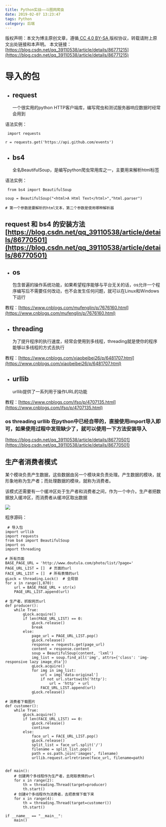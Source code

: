 ```yaml
---
title: Python实战——斗图网爬虫
date: 2019-02-07 13:23:47
tags: Python
category: 后端
---
```

 [ ](http://creativecommons.org/licenses/by-sa/4.0/) 版权声明：本文为博主原创文章，遵循[ CC 4.0 BY-SA ](http://creativecommons.org/licenses/by-sa/4.0/)版权协议，转载请附上原文出处链接和本声明。  本文链接：[https://blog.csdn.net/qq_39110538/article/details/86771215](https://blog.csdn.net/qq_39110538/article/details/86771215)   
    
   # 导入的包

 
  * ## request
    
      一个很实用的python HTTP客户端库，编写爬虫和测试服务器响应数据时经常会用到

 语法实例：

 
```
 import requests

r = requests.get('https://api.github.com/events')
```
 
## 

 
  * ## bs4
    
      全名BeautifulSoup，是编写python爬虫常用库之一，主要用来解析html标签

 语法实例：

 
```
 from bs4 import BeautifulSoup

soup = BeautifulSoup("<html>A Html Text</html>","html.parser")

# 第一个参数是要解析的html文本，第二个参数是使用哪种解析器
```
 
## request 和 bs4 的安装方法[https://blog.csdn.net/qq_39110538/article/details/86770501](https://blog.csdn.net/qq_39110538/article/details/86770501)

 

 
  * ## os
    
      包含普遍的操作系统功能，如果希望程序能够与平台无关的话，os允许一个程序编写后不需要任何改动，也不会发生任何问题，就可以在Linux和Windows下运行

 教程：[https://www.cnblogs.com/mufenglin/p/7676160.html](https://www.cnblogs.com/mufenglin/p/7676160.html)

 

 
  * ## threading
    
      为了提升程序的执行速度，经常会使用到多线程，threading就是使你的程序能够以多线程的方式去执行

 教程：[https://www.cnblogs.com/xiaobeibei26/p/6481707.html](https://www.cnblogs.com/xiaobeibei26/p/6481707.html)

 

 
  * ## urllib
    
      urllib提供了一系列用于操作URL的功能

 教程：[https://www.cnblogs.com/ifso/p/4707135.html](https://www.cnblogs.com/ifso/p/4707135.html)

 

 
### os threading urllib 在python中已经自带的，直接使用import导入即可，如果使用过程中发现缺少了，就可以使用一下方法安装导入

 [https://blog.csdn.net/qq_39110538/article/details/86770501](https://blog.csdn.net/qq_39110538/article/details/86770501)

 
## 

 
## 生产者消费者模式

 某个模块负责产生数据，这些数据由另一个模块来负责处理。产生数据的模块，就形象地称为生产者；而处理数据的模块，就称为消费者。

 该模式还需要有一个缓冲区处于生产者和消费者之间，作为一个中介。生产者把数据放入缓冲区，而消费者从缓冲区取出数据

 ![](https://images2017.cnblogs.com/blog/627667/201710/627667-20171030184113496-367918903.jpg)

 

 程序源码：

 
```
 # 导入包
import urllib
import requests
from bs4 import BeautifulSoup
import os
import threading

# 所有页面
BASE_PAGE_URL = 'http://www.doutula.com/photo/list/?page='
PAGE_URL_LIST = []  # 页面的url
FACE_URL_LIST = []  # 所有表情的url
gLock = threading.Lock()  # 全局锁
for x in range(1,870):
    url = BASE_PAGE_URL + str(x)
    PAGE_URL_LIST.append(url)

# 生产者，抓取网页url
def producer():
    while True:
        gLock.acquire()
        if len(PAGE_URL_LIST) == 0:
            gLock.release()
            break
        else:
            page_url = PAGE_URL_LIST.pop()
            gLock.release()
            response = requests.get(page_url)
            content = response.content
            soup = BeautifulSoup(content, 'lxml')
            img_list = soup.find_all('img', attrs={'class': 'img-responsive lazy image_dta'})
            gLock.acquire()
            for img in img_list:
                url = img['data-original']
                if not url.startswith('http'):
                    url = 'http' + url
                FACE_URL_LIST.append(url)
            gLock.release()

# 消费者下载图片
def customer():
    while True:
        gLock.acquire()
        if len(FACE_URL_LIST) == 0:
            gLock.release()
            continue
        else:
            face_url = FACE_URL_LIST.pop()
            gLock.release()
            split_list = face_url.split('/')
            filename = split_list.pop()
            path = os.path.join('images', filename)
            urllib.request.urlretrieve(face_url, filename=path)


def main():
    # 创建两个多线程作为生产者，去爬取表情的url
    for x in range(2):
        th = threading.Thread(target=producer)
        th.start()
    # 创建4个多线程作为消费者，去把表情下载下来
    for x in range(4):
        th = threading.Thread(target=customer())
        th.start()

if __name__ == "__main__":
    main()
```
 
### 

   
 